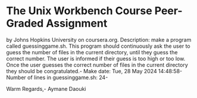 # The Unix Workbench Course Peer-Graded Assignment
by Johns Hopkins University on coursera.org.
Description: make a program called guessinggame.sh. This program should continuously ask the user to guess the number of files in the current directory, until they guess the correct number. The user is informed if their guess is too high or too low. Once the user guesses the correct number of files in the current directory they should be congratulated.-
Make date: Tue, 28 May 2024 14:48:58-
Number of lines in guessinggame.sh: 24-

Warm Regards,-
Aymane Daouki
